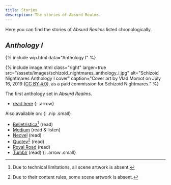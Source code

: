 ```yaml
---
title: Stories
description: The stories of Absurd Realms.
---
```


Here you can find the stories of *Absurd Realms* listed chronologically.

## *Anthology I*
{% include wip.html data="Anthology I" %}

{% include image.html
class="right"
larger=true
src="/assets/images/schizoid_nightmares_anthology_i.jpg"
alt="Schizoid Nightmares Anthology I cover" 
caption="Cover art by Vlad Momot on July 16, 2019 (<a href='https://creativecommons.org/licenses/by/4.0/' target='_blank'>CC BY 4.0</a>), as a paid commission for Schizoid Nightmares." %}

The first anthology set in *Absurd Realms*.

- [read here](/anthology-i/)
{: .arrow}

Also available on:
{: .nip .small}

- <a href="https://belletristica.com/en/books/52043-schizoid-nightmares-anthology-i/chapter/291629-notice" target="_blank">Belletristica</a>[^1] (read)
- <a href="https://schizoidnightmares.medium.com/flesh-run-i-birthing-pool-cb90e42b1d6a" target="_blank">Medium</a> (read & listen)
- <a href="https://neovel.io/book/15963/EN/schizoid-nightmares-anthology-i" target="_blank">Neovel</a> (read)
- <a href="https://www.quotev.com/story/15699487/Schizoid-Nightmares-Anthology-I" target="_blank">Quotev</a>[^2] (read)
- <a href="https://www.royalroad.com/fiction/67408/schizoid-nightmares-anthology-i" target="_blank">Royal Road</a> (read)
- <a href="https://schizoidnightmares.tumblr.com/post/714430502615056384/flesh-run-i-birthing-pool" target="_blank">Tumblr</a> (read)
{: .arrow .small}

[^1]: Due to technical limitations, all scene artwork is absent.
[^2]: Due to their content rules, some scene artwork is absent.